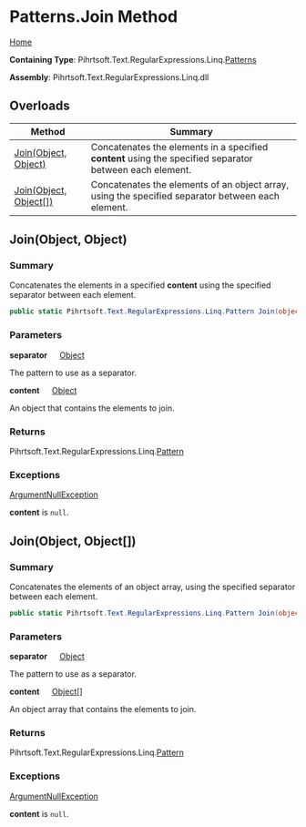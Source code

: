 # Patterns\.Join Method

[Home](../../../../../../README.md)

**Containing Type**: Pihrtsoft\.Text\.RegularExpressions\.Linq\.[Patterns](../README.md)

**Assembly**: Pihrtsoft\.Text\.RegularExpressions\.Linq\.dll

## Overloads

| Method | Summary |
| ------ | ------- |
| [Join(Object, Object)](#Pihrtsoft_Text_RegularExpressions_Linq_Patterns_Join_System_Object_System_Object_) | Concatenates the elements in a specified **content** using the specified separator between each element\. |
| [Join(Object, Object\[\])](#Pihrtsoft_Text_RegularExpressions_Linq_Patterns_Join_System_Object_System_Object___) | Concatenates the elements of an object array, using the specified separator between each element\. |

## Join\(Object, Object\) <a name="Pihrtsoft_Text_RegularExpressions_Linq_Patterns_Join_System_Object_System_Object_"></a>

### Summary

Concatenates the elements in a specified **content** using the specified separator between each element\.

```csharp
public static Pihrtsoft.Text.RegularExpressions.Linq.Pattern Join(object separator, object content)
```

### Parameters

**separator** &emsp; [Object](https://docs.microsoft.com/en-us/dotnet/api/system.object)

The pattern to use as a separator\.

**content** &emsp; [Object](https://docs.microsoft.com/en-us/dotnet/api/system.object)

An object that contains the elements to join\.

### Returns

Pihrtsoft\.Text\.RegularExpressions\.Linq\.[Pattern](../../Pattern/README.md)

### Exceptions

[ArgumentNullException](https://docs.microsoft.com/en-us/dotnet/api/system.argumentnullexception)

**content** is `null`\.

## Join\(Object, Object\[\]\) <a name="Pihrtsoft_Text_RegularExpressions_Linq_Patterns_Join_System_Object_System_Object___"></a>

### Summary

Concatenates the elements of an object array, using the specified separator between each element\.

```csharp
public static Pihrtsoft.Text.RegularExpressions.Linq.Pattern Join(object separator, params object[] content)
```

### Parameters

**separator** &emsp; [Object](https://docs.microsoft.com/en-us/dotnet/api/system.object)

The pattern to use as a separator\.

**content** &emsp; [Object](https://docs.microsoft.com/en-us/dotnet/api/system.object)\[\]

An object array that contains the elements to join\.

### Returns

Pihrtsoft\.Text\.RegularExpressions\.Linq\.[Pattern](../../Pattern/README.md)

### Exceptions

[ArgumentNullException](https://docs.microsoft.com/en-us/dotnet/api/system.argumentnullexception)

**content** is `null`\.

